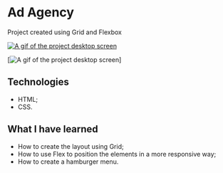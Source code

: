 # Ad Agency

Project created using Grid and Flexbox

[<img src="./src/desktop-screen.gif" alt="A gif of the project desktop screen">](https://bo83dev.github.io/ad-agency/)

[<img src="./src/mobile-screen.gif" alt="A gif of the project desktop screen">]

## Technologies
- HTML;
- CSS.

## What I have learned
- How to create the layout using Grid;
- How to use Flex to position the elements in a more responsive way;
- How to create a hamburger menu.
